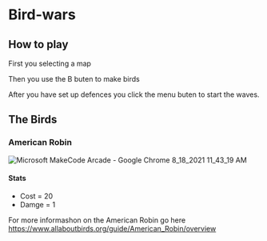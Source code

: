 # Bird-wars
 
## How to play 
First you selecting a map 

Then you use the B buten to make birds

After you have set up defences you click the menu buten to start the waves.

## The Birds


### American Robin

![Microsoft MakeCode Arcade - Google Chrome 8_18_2021 11_43_19 AM](https://user-images.githubusercontent.com/59377840/129940031-62f7d867-e919-4cb1-af70-51293198a661.jpg)

#### Stats

* Cost = 20
* Damge = 1

For more informashon on the American Robin go here
https://www.allaboutbirds.org/guide/American_Robin/overview

